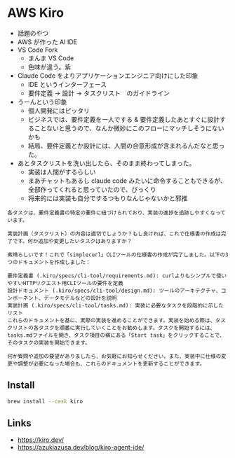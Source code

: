 # AWS Kiro 

- 話題のやつ
- AWS が作った AI IDE
- VS Code Fork
  - まんま VS Code
  - 色味が違う。紫
- Claude Code をよりアプリケーションエンジニア向けにした印象
  - IDE というインターフェース
  - 要件定義 -> 設計 -> タスクリスト　のガイドライン
- うーんという印象
  - 個人開発にはピッタリ
  - ビジネスでは、要件定義を一人でする & 要件定義したあとすぐに設計することないと思うので、なんか微妙にこのフローにマッチしそうにないかも
  - 結局、要件定義とか設計には、人間の合意形成が含まれるんだなと思った。
- あとタスクリストを洗い出したら、そのまま終わってしまった。
  - 実装は人間がするらしい
  - まあチャットもあるし claude code みたいに命令することもできるが、全部作ってくれると思っていたので、びっくり
  - 将来的には実装も自分でするつもりなんじゃないかと邪推

```
各タスクは、要件定義書の特定の要件に紐づけられており、実装の進捗を追跡しやすくなっています。

実装計画（タスクリスト）の内容は適切でしょうか？もし良ければ、これで仕様書の作成は完了です。何か追加や変更したいタスクはありますか？

素晴らしいです！これで「simplecurl」CLIツールの仕様書の作成が完了しました。以下の3つのドキュメントを作成しました：

要件定義書 (.kiro/specs/cli-tool/requirements.md): curlよりもシンプルで使いやすいHTTPリクエスト用CLIツールの要件を定義
設計ドキュメント (.kiro/specs/cli-tool/design.md): ツールのアーキテクチャ、コンポーネント、データモデルなどの設計を説明
実装計画 (.kiro/specs/cli-tool/tasks.md): 実装に必要なタスクを段階的に示したリスト
これらのドキュメントを基に、実際の実装を進めることができます。実装を始める際は、タスクリストの各タスクを順番に実行していくことをお勧めします。タスクを開始するには、tasks.mdファイルを開き、タスク項目の横にある「Start task」をクリックすることで、そのタスクの実装を開始できます。

何か質問や追加の要望がありましたら、お気軽にお知らせください。また、実装中に仕様の変更や調整が必要になった場合も、これらのドキュメントを更新することができます。
```

## Install
```bash
brew install --cask kiro
```

## Links
- https://kiro.dev/
- https://azukiazusa.dev/blog/kiro-agent-ide/
